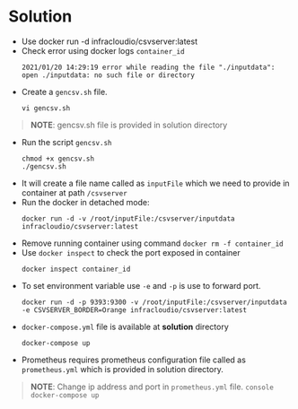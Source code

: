 # Solution
  - Use docker run -d infracloudio/csvserver:latest 
  - Check error using docker logs `container_id`
    ```console
    2021/01/20 14:29:19 error while reading the file "./inputdata": open ./inputdata: no such file or directory
    ```
  - Create a `gencsv.sh` file.
    ```console
    vi gencsv.sh
	```
> **NOTE**: gencsv.sh file is provided in solution directory
 
  - Run the script `gencsv.sh`
    ```console
    chmod +x gencsv.sh
    ./gencsv.sh
	```
  - It will create a file name called as `inputFile` which we need to provide in container at path `/csvserver`
  - Run the docker in detached mode:
    ```console
    docker run -d -v /root/inputFile:/csvserver/inputdata infracloudio/csvserver:latest
    ```
  - Remove running container using command `docker rm -f container_id`
  - Use `docker inspect` to check the port exposed in container
    ```console
    docker inspect container_id
	  ```
  - To set environment variable use `-e` and `-p` is use to forward port.
    ```console
    docker run -d -p 9393:9300 -v /root/inputFile:/csvserver/inputdata -e CSVSERVER_BORDER=Orange infracloudio/csvserver:latest
    ```
  - `docker-compose.yml` file is available at **solution** directory
     ```console
     docker-compose up
     ```
  - Prometheus requires prometheus configuration file called as `prometheus.yml` which is provided in solution directory.
> **NOTE**: Change ip address and port in `prometheus.yml` file.
    ```console
    docker-compose up
    ```
